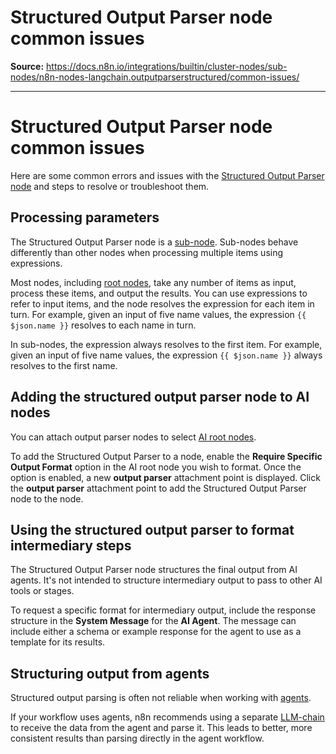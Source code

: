 # Structured Output Parser node common issues

**Source:** https://docs.n8n.io/integrations/builtin/cluster-nodes/sub-nodes/n8n-nodes-langchain.outputparserstructured/common-issues/

---

# Structured Output Parser node common issues

Here are some common errors and issues with the [Structured Output Parser node](../) and steps to resolve or troubleshoot them.

## Processing parameters

The Structured Output Parser node is a [sub-node](../../../../../../glossary/#sub-node-n8n). Sub-nodes behave differently than other nodes when processing multiple items using expressions.

Most nodes, including [root nodes](../../../../../../glossary/#root-node-n8n), take any number of items as input, process these items, and output the results. You can use expressions to refer to input items, and the node resolves the expression for each item in turn. For example, given an input of five name values, the expression `{{ $json.name }}` resolves to each name in turn.

In sub-nodes, the expression always resolves to the first item. For example, given an input of five name values, the expression `{{ $json.name }}` always resolves to the first name.

## Adding the structured output parser node to AI nodes

You can attach output parser nodes to select [AI root nodes](../../../root-nodes/).

To add the Structured Output Parser to a node, enable the **Require Specific Output Format** option in the AI root node you wish to format. Once the option is enabled, a new **output parser** attachment point is displayed. Click the **output parser** attachment point to add the Structured Output Parser node to the node.

## Using the structured output parser to format intermediary steps

The Structured Output Parser node structures the final output from AI agents. It's not intended to structure intermediary output to pass to other AI tools or stages.

To request a specific format for intermediary output, include the response structure in the **System Message** for the **AI Agent**. The message can include either a schema or example response for the agent to use as a template for its results.

## Structuring output from agents

Structured output parsing is often not reliable when working with [agents](../../../root-nodes/n8n-nodes-langchain.agent/).

If your workflow uses agents, n8n recommends using a separate [LLM-chain](../../../root-nodes/n8n-nodes-langchain.chainllm/) to receive the data from the agent and parse it. This leads to better, more consistent results than parsing directly in the agent workflow.
